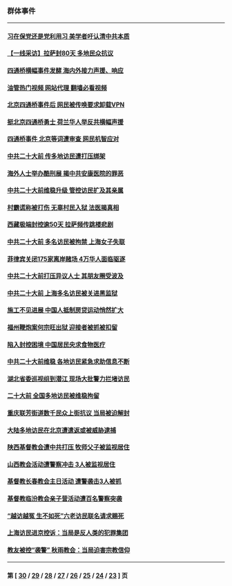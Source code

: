 ### 群体事件
---
#### [习在保党还是党利用习 美学者吁认清中共本质](../../pages/ncid279/n13857367.md?11161645) 
#### [【一线采访】拉萨封80天 多地民众抗议](../../pages/ncid279/n13853861.md?11161645) 
#### [四通桥横幅事件发酵 海内外接力声援、响应](../../pages/ncid279/n13849373.md?11161645) 
#### [油管热门视频 网站代理 翻墙必看视频](http://138.2.39.72:81/youtube.html?epic-marker?11161645)
#### [北京四通桥事件后 网民被传唤要求卸载VPN](../../pages/ncid279/n13847833.md?11161645) 
#### [挺北京四通桥勇士 荷兰华人举反共横幅声援](../../pages/ncid279/n13846812.md?11161645) 
#### [四通桥事件 北京等词遭审查 网民机智应对](../../pages/ncid279/n13845578.md?11161645) 
#### [中共二十大前 传多地访民遭打压绑架](../../pages/ncid279/n13843740.md?11161645) 
#### [海外人士举办酷刑展 揭中共安康医院的罪恶](../../pages/ncid279/n13842499.md?11161645) 
#### [中共二十大前维稳升级 管控访民扩及其亲属](../../pages/ncid279/n13842240.md?11161645) 
#### [村霸谎称被打伤 无辜村民入狱 法医揭真相](../../pages/ncid279/n13838149.md?11161645) 
#### [西藏极端封控逾50天 拉萨频传跳楼悲剧](../../pages/ncid279/n13836551.md?11161645) 
#### [中共二十大前 多名访民被拘禁 上海女子失联](../../pages/ncid279/n13834363.md?11161645) 
#### [菲律宾关闭175家离岸赌场 4万华人面临驱逐](../../pages/ncid279/n13833169.md?11161645) 
#### [中共二十大前打压异议人士 其朋友圈受波及](../../pages/ncid279/n13833136.md?11161645) 
#### [中共二十大前 上海多名访民被关进黑监狱](../../pages/ncid279/n13829500.md?11161645) 
#### [施工不见进展 中国人抵制房贷运动悄然扩大](../../pages/ncid279/n13828435.md?11161645) 
#### [福州鞭炮案何宗旺出狱 迎接者被抓被扣留](../../pages/ncid279/n13824304.md?11161645) 
#### [陷入封控困境 中国居民央求食物医疗](../../pages/ncid279/n13823589.md?11161645) 
#### [中共二十大前维稳 各地访民紧急求助信息不断](../../pages/ncid279/n13822888.md?11161645) 
#### [湖北省委巡视组到潜江 现场大批警力拦堵访民](../../pages/ncid279/n13820243.md?11161645) 
#### [二十大前 全国多地访民被维稳拘留](../../pages/ncid279/n13819431.md?11161645) 
#### [重庆联芳街道数千民众上街抗议 当局被迫解封](../../pages/ncid279/n13812220.md?11161645) 
#### [大陆多地访民在北京遭遣返或被威胁逮捕](../../pages/ncid279/n13812104.md?11161645) 
#### [陕西基督教会遭中共打压 牧师父子被监视居住](../../pages/ncid279/n13811611.md?11161645) 
#### [山西教会活动遭警察冲击 3人被监视居住](../../pages/ncid279/n13808966.md?11161645) 
#### [基督教长春教会主日活动 遭警袭击3人被抓](../../pages/ncid279/n13806935.md?11161645) 
#### [基督教临汾教会亲子营活动遭百名警察突袭](../../pages/ncid279/n13806527.md?11161645) 
#### [“越访越冤 生不如死”六老访民联名请求赐死](../../pages/ncid279/n13805907.md?11161645) 
#### [上海访民进京控诉：当局是反人类的犯罪集团](../../pages/ncid279/n13803858.md?11161645) 
#### [教友被控“袭警” 秋雨教会：当局迫害宗教信仰](../../pages/ncid279/n13803563.md?11161645) 

---
#### 第 [ [30](./30.md?11161645) / [29](./29.md?11161645) / [28](./28.md?11161645) / [27](./27.md?11161645) / [26](./26.md?11161645) / [25](./25.md?11161645) / [24](./24.md?11161645) / [23](./23.md?11161645) ] 页
